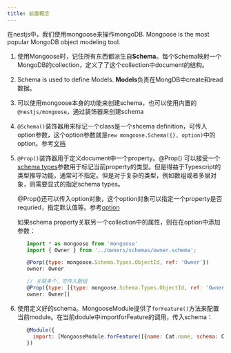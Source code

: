 ```yaml
---
title: 前置概念
---
```


在nestjs中，我们使用mongoose来操作mongoDB. Mongoose is the most popular MongoDB object modeling tool.

1. 使用Mongoose时，记住所有东西都派生自**Schema**。每个Schema映射一个MongoDB的collection，定义了了这个collection中document的结构。
2. Schema is used to define Models. **Models**负责在MongDB中create和read数据。
3. 可以使用mongoose本身的功能来创建schema，也可以使用内置的`@nestjs/mongoose`，通过装饰器来创建schema
4. `@Schema()`装饰器用来标记一个class是一个shcema definition，可传入option参数，这个option参数就是`new mongoose.Schema({}, option)`中的option。参考[文档](https://mongoosejs.com/docs/guide.html#options)
5. `@Prop()`装饰器用于定义document中一个property。@Prop() 可以接受一个[schema types](https://mongoosejs.com/docs/schematypes.html)参数用于标记当前property的类型。但是得益于Typescript的类型推导功能，通常可不指定。但是对于复杂的类型，例如数组或者多层对象，则需要显式的指定schema types。
   
   @Prop()还可以传入option对象，这个option对象可以指定一个property是否requried，指定默认值等。参考[option](https://mongoosejs.com/docs/schematypes.html#schematype-options)

   如果schema property关联另一个collection中的属性，则在在option中添加参数：
   ```js
      import * as mongoose from 'mongoose'
      import { Owner } from '../owners/schemas/owner.schema';

      @Porp({type: mongoose.Schema.Types.ObjectId, ref: 'Owner'})
      owner: Owner

      // 关联多个，可传入数组
      @Prop({type: [{type: mongoose.Schema.Types.ObjectId, ref: 'Owner'}]})
      owner: Owner[]
   ```

6. 使用定义好的schema。MongooseModule提供了`forFeature()`方法来配置当前module。在当前dodule中importforFeature的调用，传入schema：
   ```js
      @Module({
        import: [MongooseModule.forFeature([{name: Cat.name, schema: CatSchema}])]
      })
   ```